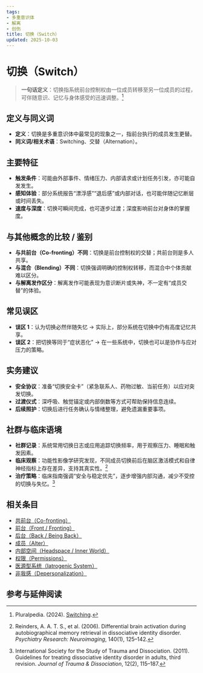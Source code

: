 ```yaml
---
tags:
- 多重意识体
- 解离
- 创伤
title: 切换（Switch）
updated: 2025-10-03
---
```


# 切换（Switch）

> **一句话定义**：切换指系统前台控制权由一位成员转移至另一位成员的过程，可伴随意识、记忆与身体感受的迅速调整。[^pluralpedia-switch]

## 定义与同义词

- **定义**：切换是多重意识体中最常见的现象之一，指前台执行的成员发生更替。
- **同义词/相关术语**：Switching、交替（Alternation）。

## 主要特征

- **触发条件**：可能由外部事件、情绪压力、内部请求或计划任务引发，亦可能自发发生。
- **感知体验**：部分系统报告“漂浮感”“退后感”或内部对话，也可能伴随记忆断层或时间丢失。
- **速度与深度**：切换可瞬间完成，也可逐步过渡；深度影响前台对身体的掌握度。

## 与其他概念的比较 / 鉴别

- **与共前台（Co-fronting）不同**：切换是前台控制权的交替；共前台则是多人共享。
- **与混合（Blending）不同**：切换强调明确的控制权转移，而混合中个体贡献难以区分。
- **与解离发作区分**：解离发作可能表现为意识断片或失神，不一定有“成员交替”的体验。

## 常见误区

- **误区 1**：认为切换必然伴随失忆 → 实际上，部分系统在切换中仍有高度记忆共享。
- **误区 2**：把切换等同于“症状恶化” → 在一些系统中，切换也可以是协作与应对压力的策略。

## 实务建议

- **安全协议**：准备“切换安全卡”（紧急联系人、药物过敏、当前任务）以应对突发切换。
- **过渡仪式**：深呼吸、触觉锚定或内部倒数等方式可帮助保持信息连续。
- **后续照护**：切换后进行任务确认与情绪整理，避免遗漏重要事项。

## 社群与临床语境

- **社群记录**：系统常用切换日志或应用追踪切换频率，用于观察压力、睡眠和触发因素。
- **临床观察**：功能性影像学研究发现，不同成员切换前后在脑区激活模式和自律神经指标上存在差异，支持其真实性。[^reinders2006]
- **治疗策略**：临床指南强调“安全与稳定优先”，逐步增强内部沟通，减少不受控的切换与失忆。[^isstd2011]

## 相关条目

- [共前台（Co-fronting）](/entries/Co-Fronting.md)
- [前台（Front / Fronting）](/entries/Front-Fronting.md)
- [后台（Back / Being Back）](/entries/Back-Being-Back.md)
- [成员（Alter）](/entries/Alter.md)
- [内部空间（Headspace / Inner World）](/entries/Headspace-Inner-World.md)
- [权限（Permissions）](/entries/Permissions.md)
- [医源型系统（Iatrogenic System）](/entries/Iatrogenic-System.md)
- [非我感（Depersonalization）](/entries/Depersonalization.md)

## 参考与延伸阅读

[^pluralpedia-switch]: Pluralpedia. (2024). [Switching](https://pluralpedia.org/w/Switching).

[^reinders2006]: Reinders, A. A. T. S., et al. (2006). Differential brain activation during autobiographical memory retrieval in dissociative identity disorder. _Psychiatry Research: Neuroimaging_, 140(1), 125–142.

[^isstd2011]: International Society for the Study of Trauma and Dissociation. (2011). Guidelines for treating dissociative identity disorder in adults, third revision. _Journal of Trauma & Dissociation_, 12(2), 115–187.
